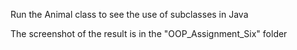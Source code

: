 Run the Animal class to see the use of subclasses in Java

The screenshot of the result is in the "OOP_Assignment_Six" folder
